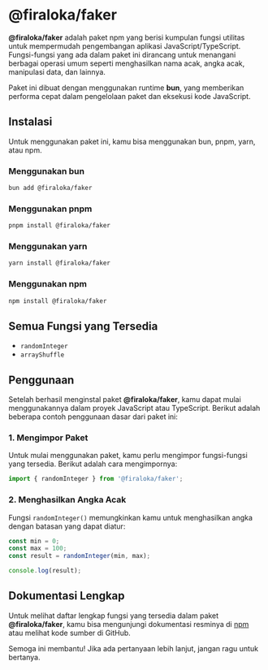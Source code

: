 # @firaloka/faker
**@firaloka/faker** adalah paket npm yang berisi kumpulan fungsi utilitas untuk mempermudah pengembangan aplikasi JavaScript/TypeScript. Fungsi-fungsi yang ada dalam paket ini dirancang untuk menangani berbagai operasi umum seperti menghasilkan nama acak, angka acak, manipulasi data, dan lainnya.

Paket ini dibuat dengan menggunakan runtime **bun**, yang memberikan performa cepat dalam pengelolaan paket dan eksekusi kode JavaScript.

## Instalasi
Untuk menggunakan paket ini, kamu bisa menggunakan bun, pnpm, yarn, atau npm.

### Menggunakan bun
```bash
bun add @firaloka/faker
```
### Menggunakan pnpm
```bash
pnpm install @firaloka/faker
```
### Menggunakan yarn
```bash
yarn install @firaloka/faker
```
### Menggunakan npm
```bash
npm install @firaloka/faker
```

## Semua Fungsi yang Tersedia
- `randomInteger`
- `arrayShuffle`

## Penggunaan
Setelah berhasil menginstal paket **@firaloka/faker**, kamu dapat mulai menggunakannya dalam proyek JavaScript atau TypeScript. Berikut adalah beberapa contoh penggunaan dasar dari paket ini:

### 1. Mengimpor Paket
Untuk mulai menggunakan paket, kamu perlu mengimpor fungsi-fungsi yang tersedia. Berikut adalah cara mengimpornya:

```typescript
import { randomInteger } from '@firaloka/faker';
```

### 2. Menghasilkan Angka Acak
Fungsi `randomInteger()` memungkinkan kamu untuk menghasilkan angka dengan batasan yang dapat diatur:

```typescript
const min = 0;
const max = 100;
const result = randomInteger(min, max);

console.log(result);
```

## Dokumentasi Lengkap
Untuk melihat daftar lengkap fungsi yang tersedia dalam paket **@firaloka/faker**, kamu bisa mengunjungi dokumentasi resminya di [npm](https://www.npmjs.com/package/@firaloka/faker) atau melihat kode sumber di GitHub.

Semoga ini membantu! Jika ada pertanyaan lebih lanjut, jangan ragu untuk bertanya.